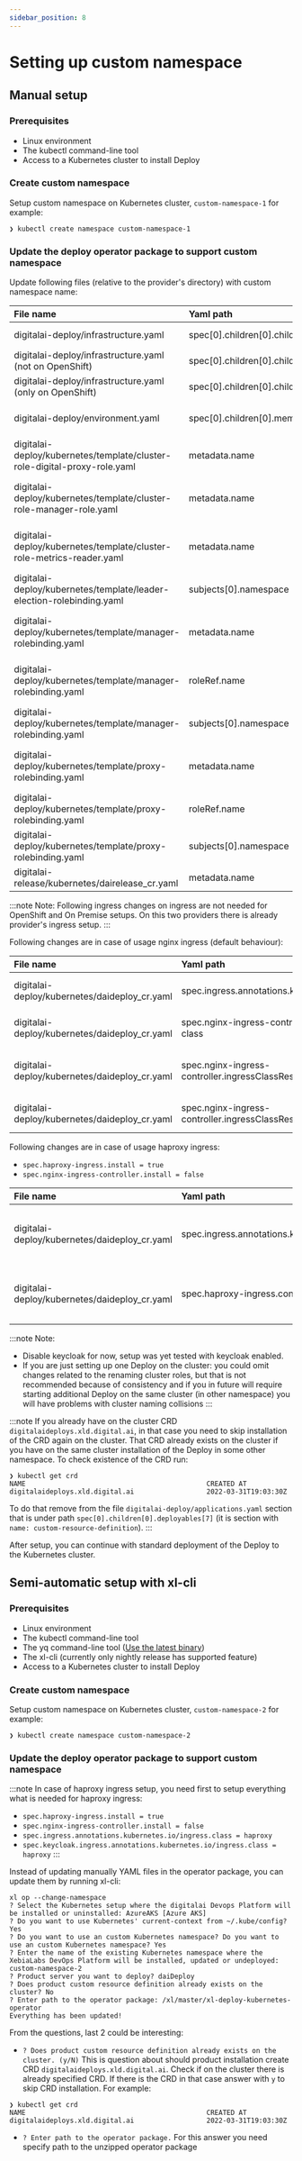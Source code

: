 ```yaml
---
sidebar_position: 8
---
```


# Setting up custom namespace

## Manual setup

### Prerequisites

- Linux environment
- The kubectl command-line tool
- Access to a Kubernetes cluster to install Deploy

### Create custom namespace

Setup custom namespace on Kubernetes cluster, `custom-namespace-1` for example:
```shell
❯ kubectl create namespace custom-namespace-1
```

### Update the deploy operator package to support custom namespace

Update following files (relative to the provider's directory) with custom namespace name:

| File name                                                                 | Yaml path                                     | Value to set                                        |
|:--------------------------------------------------------------------------|:----------------------------------------------|:----------------------------------------------------|
| digitalai-deploy/infrastructure.yaml                                      | spec[0].children[0].children[0].name          | custom-namespace-1                                  |
| digitalai-deploy/infrastructure.yaml (not on OpenShift)                   | spec[0].children[0].children[0].namespaceName | custom-namespace-1                                  |
| digitalai-deploy/infrastructure.yaml (only on OpenShift)                  | spec[0].children[0].children[0].projectName   | custom-namespace-1                                  |
| digitalai-deploy/environment.yaml                                         | spec[0].children[0].members[0]                | ~Infrastructure/k8s-infra/xld/custom-namespace-1    |
| digitalai-deploy/kubernetes/template/cluster-role-digital-proxy-role.yaml | metadata.name                                 | custom-namespace-1-xld-operator-proxy-role          |
| digitalai-deploy/kubernetes/template/cluster-role-manager-role.yaml       | metadata.name                                 | custom-namespace-1-xld-operator-manager-role        |
| digitalai-deploy/kubernetes/template/cluster-role-metrics-reader.yaml     | metadata.name                                 | custom-namespace-1-xld-operator-metrics-reader      |
| digitalai-deploy/kubernetes/template/leader-election-rolebinding.yaml     | subjects[0].namespace                         | custom-namespace-1                                  |
| digitalai-deploy/kubernetes/template/manager-rolebinding.yaml             | metadata.name                                 | custom-namespace-1-xld-operator-manager-rolebinding |
| digitalai-deploy/kubernetes/template/manager-rolebinding.yaml             | roleRef.name                                  | custom-namespace-1-xld-operator-manager-role        |
| digitalai-deploy/kubernetes/template/manager-rolebinding.yaml             | subjects[0].namespace                         | custom-namespace-1                                  |
| digitalai-deploy/kubernetes/template/proxy-rolebinding.yaml               | metadata.name                                 | custom-namespace-1-xld-operator-proxy-rolebinding   |
| digitalai-deploy/kubernetes/template/proxy-rolebinding.yaml               | roleRef.name                                  | custom-namespace-1-xld-operator-proxy-role          |
| digitalai-deploy/kubernetes/template/proxy-rolebinding.yaml               | subjects[0].namespace                         | custom-namespace-1                                  |
| digitalai-release/kubernetes/dairelease_cr.yaml                           | metadata.name                                 | dai-xld-custom-namespace-1                          |

:::note
Note:
Following ingress changes on ingress are not needed for OpenShift and On Premise setups. 
On this two providers there is already provider's ingress setup. 
:::

Following changes are in case of usage nginx ingress (default behaviour):

| File name                                     | Yaml path                                                          | Value to set                                    |
|:----------------------------------------------|:-------------------------------------------------------------------|:------------------------------------------------|
| digitalai-deploy/kubernetes/daideploy_cr.yaml | spec.ingress.annotations.kubernetes.io/ingress.class               | nginx-dai-xld-custom-namespace-1                |
| digitalai-deploy/kubernetes/daideploy_cr.yaml | spec.nginx-ingress-controller.extraArgs.ingress-class              | nginx-dai-xld-custom-namespace-1                |
| digitalai-deploy/kubernetes/daideploy_cr.yaml | spec.nginx-ingress-controller.ingressClassResource.controllerClass | k8s.io/ingress-nginx-dai-xld-custom-namespace-1 |
| digitalai-deploy/kubernetes/daideploy_cr.yaml | spec.nginx-ingress-controller.ingressClassResource.name            | nginx-dai-xld-custom-namespace-1                |


Following changes are in case of usage haproxy ingress:
- `spec.haproxy-ingress.install = true`
- `spec.nginx-ingress-controller.install = false`

| File name                                     | Yaml path                                            | Value to set                       |
|:----------------------------------------------|:-----------------------------------------------------|:-----------------------------------|
| digitalai-deploy/kubernetes/daideploy_cr.yaml | spec.ingress.annotations.kubernetes.io/ingress.class | haproxy-dai-xld-custom-namespace-1 |
| digitalai-deploy/kubernetes/daideploy_cr.yaml | spec.haproxy-ingress.controller.ingressClass         | haproxy-dai-xld-custom-namespace-1 |


:::note
Note:
- Disable keycloak for now, setup was yet tested with keycloak enabled.
- If you are just setting up one Deploy on the cluster: you could omit changes related to the renaming cluster roles, but that is not recommended because 
of consistency and if you in future will require starting additional Deploy on the same cluster (in other namespace) you will have problems with cluster naming collisions
:::

:::note
If you already have on the cluster CRD `digitalaideploys.xld.digital.ai`, in that case you need to skip installation of the CRD again on the cluster.
That CRD already exists on the cluster if you have on the same cluster installation of the Deploy in some other namespace.
To check existence of the CRD run:
```shell
❯ kubectl get crd
NAME                                             CREATED AT
digitalaideploys.xld.digital.ai                  2022-03-31T19:03:30Z
```
To do that remove from the file `digitalai-deploy/applications.yaml` section that is under path `spec[0].children[0].deployables[7]` 
(it is section with `name: custom-resource-definition`).
:::

After setup, you can continue with standard deployment of the Deploy to the Kubernetes cluster.


## Semi-automatic setup with xl-cli

### Prerequisites

- Linux environment
- The kubectl command-line tool
- The yq command-line tool ([Use the latest binary](https://github.com/mikefarah/yq/releases))
- The xl-cli (currently only nightly release has supported feature)
- Access to a Kubernetes cluster to install Deploy

### Create custom namespace

Setup custom namespace on Kubernetes cluster, `custom-namespace-2` for example:
```shell
❯ kubectl create namespace custom-namespace-2
```

### Update the deploy operator package to support custom namespace

:::note
In case of haproxy ingress setup, you need first to setup everything what is needed for haproxy ingress:
- `spec.haproxy-ingress.install = true`
- `spec.nginx-ingress-controller.install = false`
- `spec.ingress.annotations.kubernetes.io/ingress.class = haproxy`
- `spec.keycloak.ingress.annotations.kubernetes.io/ingress.class = haproxy`
:::

Instead of updating manually YAML files in the operator package, you can update them by running xl-cli: 
```shell
xl op --change-namespace
? Select the Kubernetes setup where the digitalai Devops Platform will be installed or uninstalled: AzureAKS [Azure AKS]
? Do you want to use Kubernetes' current-context from ~/.kube/config? Yes
? Do you want to use an custom Kubernetes namespace? Do you want to use an custom Kubernetes namespace? Yes
? Enter the name of the existing Kubernetes namespace where the XebiaLabs DevOps Platform will be installed, updated or undeployed: custom-namespace-2
? Product server you want to deploy? daiDeploy
? Does product custom resource definition already exists on the cluster? No
? Enter path to the operator package: /xl/master/xl-deploy-kubernetes-operator
Everything has been updated!
```

From the questions, last 2 could be interesting:

- `? Does product custom resource definition already exists on the cluster. (y/N)`
This is question about should product installation create CRD `digitalaideploys.xld.digital.ai`. 
Check if on the cluster there is already specified CRD. If there is the CRD in that case answer with `y` to skip CRD installation. For example:
```shell
❯ kubectl get crd
NAME                                             CREATED AT
digitalaideploys.xld.digital.ai                  2022-03-31T19:03:30Z
```

- `? Enter path to the operator package.`
For this answer you need specify path to the unzipped operator package
